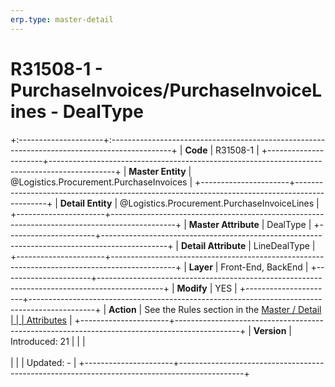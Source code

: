 ```yaml
---
erp.type: master-detail
---
```


# R31508-1 - PurchaseInvoices/PurchaseInvoiceLines - DealType
+:---------------------+:---------------------------------------------------------------------------------------------+
| **Code**             | R31508-1                                                                                     |
+----------------------+----------------------------------------------------------------------------------------------+
| **Master Entity**    | @Logistics.Procurement.PurchaseInvoices                                                      |
+----------------------+----------------------------------------------------------------------------------------------+
| **Detail Entity**    | @Logistics.Procurement.PurchaseInvoiceLines                                                  |
+----------------------+----------------------------------------------------------------------------------------------+
| **Master Attribute** | DealType                                                                                     |
+----------------------+----------------------------------------------------------------------------------------------+
| **Detail Attribute** | LineDealType                                                                                 |
+----------------------+----------------------------------------------------------------------------------------------+
| **Layer**            | Front-End, BackEnd                                                                           |
+----------------------+----------------------------------------------------------------------------------------------+
| **Modify**           | YES                                                                                          |
+----------------------+----------------------------------------------------------------------------------------------+
| **Action**           | See the Rules section in the [Master / Detail                                                |
|                      | Attributes](xref:master-detail)                                                              |
+----------------------+----------------------------------------------------------------------------------------------+
| **Version**          | Introduced: 21                                                                               |
|                      | <br/><br/>                                                                                   |
|                      | Updated: -                                                                                   |
+----------------------+----------------------------------------------------------------------------------------------+
